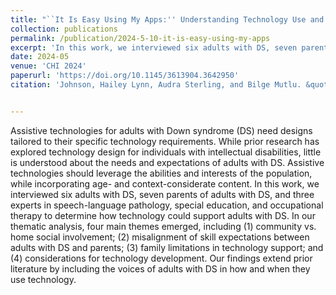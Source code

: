 ```yaml
---
title: "``It Is Easy Using My Apps:'' Understanding Technology Use and Needs of Adults with Down Syndrome"
collection: publications
permalink: /publication/2024-5-10-it-is-easy-using-my-apps
excerpt: 'In this work, we interviewed six adults with DS, seven parents of adults with DS, and three experts in speech-language pathology, special education, and occupational therapy to determine how technology could support adults with DS.'
date: 2024-05
venue: 'CHI 2024'
paperurl: 'https://doi.org/10.1145/3613904.3642950'
citation: 'Johnson, Hailey Lynn, Audra Sterling, and Bilge Mutlu. &quot;&quot; It Is Easy Using My Apps:&quot; Understanding Technology Use and Needs of Adults with Down Syndrome.&quot; Proceedings of the CHI Conference on Human Factors in Computing Systems. 2024.'


---
```


Assistive technologies for adults with Down syndrome (DS) need designs tailored to their specific technology requirements. While prior research has explored technology design for individuals with intellectual disabilities, little is understood about the needs and expectations of adults with DS. Assistive technologies should leverage the abilities and interests of the population, while incorporating age- and context-considerate content. In this work, we interviewed six adults with DS, seven parents of adults with DS, and three experts in speech-language pathology, special education, and occupational therapy to determine how technology could support adults with DS. In our thematic analysis, four main themes emerged, including (1) community vs. home social involvement; (2) misalignment of skill expectations between adults with DS and parents; (3) family limitations in technology support; and (4) considerations for technology development. Our findings extend prior literature by including the voices of adults with DS in how and when they use technology.
